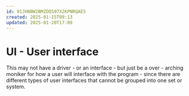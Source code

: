 ```yaml
---
id: 01JHNBW2BMZDQS97X2KPNRQAE5
created: 2025-01-15T09:13
updated: 2025-01-20T17:09
---
```

# UI - User interface
This may not have a driver - or an interface - but just be a over - arching moniker for how a user will interface with the program - since there are different types of user interfaces that cannot be grouped into one set or system.
